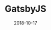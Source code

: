 ---
id: 5
title: GatsbyJS
tag: gatsby
date: "2018-10-17"
image: ../src/images/gatsby.svg
pagetype: tech
---